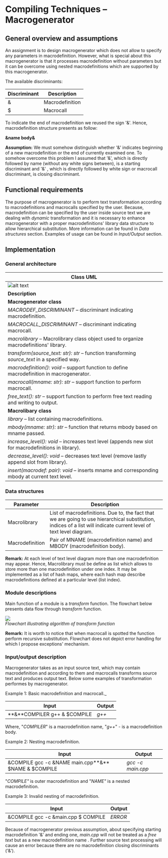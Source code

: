 # Compiling Techniques – Macrogenerator

## General overview and assumptions

An assignment is to design macrogenerator which does not allow to specify any parameters in macrodefinition. However, what is special about this macrogenerator is that it processes macrodefinition without parameters but it can be overcome using nested macrodefinitions which are supported by this macrogenerator.

The available discriminants:

| **Discriminant** | **Description** |
| --- | --- |
| &amp; | Macrodefinition |
| $ | Macrocall |

To indicate the end of macrodefinition we reused the sign &#39;&amp;&#39;. Hence, macrodefinition structure presents as follow:

**&amp;**name body**&amp;**

**Assumption:** We must somehow distinguish whether &#39;&amp;&#39; indicates beginning of a new macrodefinition or the end of currently examined one. To somehow overcome this problem I assumed that &#39;&amp;&#39;, which is directly followed by name (without any white signs between), is a starting discriminant and &#39;&amp;&#39; , which is directly followed by white sign or macrocall discriminant, is closing discriminant.

## Functional requirements

The purpose of macrogenerator is to perform text transformation according to macrodefinitions and macrocalls specified by the user. Because, macrodefinition can be specified by the user inside source text we are dealing with _dynamic_ transformation and it is necessary to enhance macrogenerator with a proper macrodefinitions&#39; library data structure to allow hierarchical substitution. More information can be found in _Data structures_ section. Examples of usage can be found in _Input/Output_ section.

## Implementation

### General architecture

| **Class UML** |
| --- |
| ![alt text](https://db3pap002files.storage.live.com/y4mgXpqFL7S-1N44zs1XTC6qAU8A7hxYnj-Yc-J-eSU74t90bjEzC3BJxQEx7vX3nic4z_7rb_1-v7xZjsBgLIJ5baxUAFxFjyJfgqyHfvCUR5E3DeHXX0lwlRqHtjtH1jqQkFo-dI_R8N74jZWE_j9nYHGBkR6l-2l2RZYGd1ErzrlSpYEn-MOlqFP-MeBTW7mhIVxYNcYLt7Hn56NQExPBQ/uml.png?psid=1&width=340&height=365) |
| **Description** |
| **Macrogenerator class** |
| _MACRODEF\_DISCRIMINANT_ – discriminant indicating macrodefinition. |
| _MACROCALL\_DISCRIMINANT_ – discriminant indicating macrocall. |
| _macrolibrary_ – Macrolibrary class object used to organize macrodefinitions&#39; library. |
| _transform(source\_text: str): str_ – function transforming _source\_text_ in a specified way. |
| _macrodefinition(): void_ – support function to define macrodefinition in macrogenerator. |
| _macrocall(mname: str): str_ – support function to perform macrocall. |
| _free\_text(): str_ – support function to perform free text reading and writing to output. |
| **Macrolibary class** |
| _library_ – list containing macrodefinitions. |
| _mbody(mname: str): str_ – function that returns mbody based on mname passed. |
| _increase\_level(): void_ – increases text level (appends new slot for macrodefinitions in library). |
| _decrease\_level(): void_ – decreases text level (remove lastly append slot from library). |
| _insert(macrodef: pair): void_ – inserts mname and corresponding mbody at current text level. |

### Data structures

| **Parameter** | **Description** |
| --- | --- |
| Macrolibrary | List of macrodefinitions. Due to, the fact that we are going to use hierarchical substitution, indices of a list will indicate current level of text level diagram. |
| Macrodefinition | Pair of MNAME (macrodefinition name) and MBODY (macrodefinition body). |

**Remark:** At each level of text level diagram more than one macrodefinition may appear. Hence, Macrolibrary must be define as list which allows to store more than one macrodefinition under one index. It may be implemented as a list of hash maps, where each hash map describe macrodefinitions defined at a particular level (list index).

### Module descriptions

Main function of a module is a _transform_ function. The flowchart below presents data flow through _transform_ function.

![](https://db3pap002files.storage.live.com/y4mu3p8gXtAkkF-e3zD_HGMI0Apn4AOkf7VHTb6-ERHRjwkEJYsLoHIKnKkbdvEPd333QCjoKlxBNEDCSeMc3ijnmlBUUxrKIttUxE-IeEp8-ChHMAkPEpOk3ne9t2ZzrblbCwy9ZwSUyps2Mjsl2VF2UhD24yiN46tAKIJ3Awgd_SkRB7A3YtdVveicMZfJ89XXmTzrldQxQNTkj0zQYcqsA/transform%20flowchart.png?psid=1&width=661&height=879) <br />
_Flowchart illustrating algorithm of transform function_

**Remark:** It is worth to notice that when macrocall is spotted the function perform recursive substitution. Flowchart does not depict error handling for which I propose exceptions&#39; mechanism.

### Input/output description

Macrogenerator takes as an input source text, which may contain macrodefinition and according to them and macrocalls transforms source text and produces output text. Below some examples of transformation performes by macrogenerator.

Example 1: Basic macrodefinition and macrocall._

| **Input** | **Output** |
| --- | --- |
| **&amp;**COMPILER g++ &amp; $COMPILE | _g++_ |

Where, &quot;_COMPILER_&quot; is a macrodefinition name, &quot;_g++_&quot; - is a macrodefinition body.

Example 2: Nesting macrodefinition.

| **Input** | **Output** |
| --- | --- |
| &amp;COMPILE gcc­ -c &amp;NAME main.cpp**&amp;** $NAME &amp; $COMPILE | _gcc -c main.cpp_ |

&quot;_COMPILE&quot;_ is outer macrodefinition and &quot;_NAME&quot;_ is a nested macrodefinition.

Example 3: Invalid nesting of macrodefinition.

| **Input** | **Output** |
| --- | --- |
| &amp;COMPILE gcc­ -c  &amp;main.cpp $ COMPILE | _ERROR_ |

Because of macrogenerator previous assumption, about specifying starting macrodefinition &#39;&amp;&#39; and ending one, _main.cpp_ will not be treated as a _free text_ but as a new macrodefinition name . Further source text processing will cause an error because there are no macrodefinition closing discriminants (&#39;&amp;&#39;).
